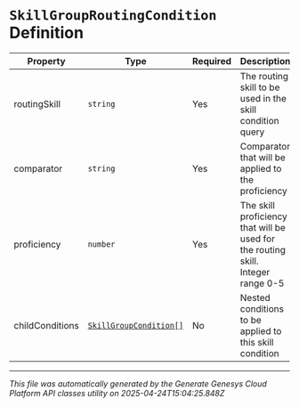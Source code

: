 # `SkillGroupRoutingCondition` Definition

| Property | Type | Required | Description |
|----------|------|----------|-------------|
| routingSkill | `string` | Yes | The routing skill to be used in the skill condition query |
| comparator | `string` | Yes | Comparator that will be applied to the proficiency |
| proficiency | `number` | Yes | The skill proficiency that will be used for the routing skill. Integer range 0-5 |
| childConditions | [`SkillGroupCondition[]`](skillgroupcondition-definition.md) | No | Nested conditions to be applied to this skill condition |

---

*This file was automatically generated by the Generate Genesys Cloud Platform API classes utility on 2025-04-24T15:04:25.848Z*